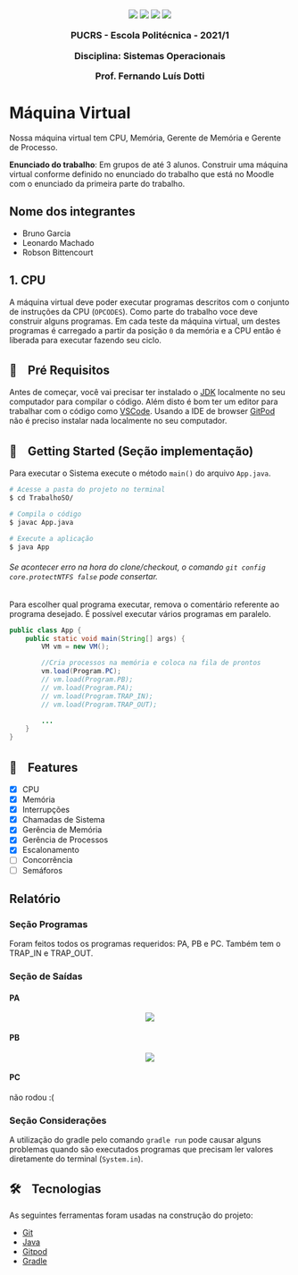 

<h3 align="center">
  <img src="https://img.shields.io/badge/platform-windows%20%7C%20linux%20%7C%20macos-blue" />
  <img src="https://img.shields.io/badge/java-%3E%3D13.0.0-blue" />
  <img src="https://img.shields.io/badge/gradle-6.1.1-blue" />
  <a href="https://gitpod.io/#https://github.com/Csvop/TrabalhoSO/">
    <img src="https://img.shields.io/badge/Gitpod-ready--to--code-blue?logo=gitpod" />
  </a>
  <p></p>
  <p align="center">PUCRS - Escola Politécnica - 2021/1</p>
  <p align="center">Disciplina: Sistemas Operacionais</p>
  <p align="center">Prof. Fernando Luís Dotti</p>
</h3>

# Máquina Virtual

Nossa máquina virtual tem CPU, Memória, Gerente de Memória e Gerente de Processo.

**Enunciado do trabalho**: Em grupos de até 3 alunos. Construir uma máquina virtual conforme definido no enunciado do trabalho que está no Moodle com o enunciado da primeira parte do trabalho.

## Nome dos integrantes

- Bruno Garcia
- Leonardo Machado
- Robson Bittencourt


## 1. CPU 

 A máquina virtual deve poder executar programas descritos com o conjunto de instruções da CPU (```OPCODES```). 
 Como parte do trabalho voce deve construir alguns programas. 
 Em cada teste da máquina virtual, um destes programas é carregado a partir da posição ```0``` da memória e a CPU então é liberada para executar fazendo seu ciclo.


## 🔦ㅤPré Requisitos

Antes de começar, você vai precisar ter instalado o [JDK](https://www.oracle.com/br/java/technologies/javase/javase-jdk8-downloads.html) localmente no seu computador para compilar o código. 
Além disto é bom ter um editor para trabalhar com o código como [VSCode](https://code.visualstudio.com/).
Usando a IDE de browser [GitPod](https://gitpod.io/) não é preciso instalar nada localmente no seu computador.

## 🏃ㅤGetting Started (Seção implementação)

Para executar o Sistema execute o método `main()` do arquivo `App.java`.

```bash
# Acesse a pasta do projeto no terminal
$ cd TrabalhoSO/

# Compila o código
$ javac App.java

# Execute a aplicação
$ java App
```

###### Se acontecer erro na hora do clone/checkout, o comando `git config core.protectNTFS false` pode consertar.

Para escolher qual programa executar, remova o comentário referente ao programa desejado.
É possível executar vários programas em paralelo.

```java
public class App {
    public static void main(String[] args) {
		VM vm = new VM();

		//Cria processos na memória e coloca na fila de prontos
		vm.load(Program.PC);
		// vm.load(Program.PB);
		// vm.load(Program.PA);
		// vm.load(Program.TRAP_IN);
		// vm.load(Program.TRAP_OUT);

        ...
    }
}
```

## 🚀ㅤFeatures

- [x] CPU
- [x] Memória
- [x] Interrupções
- [x] Chamadas de Sistema
- [x] Gerência de Memória
- [x] Gerência de Processos
- [x] Escalonamento
- [ ] Concorrência
- [ ] Semáforos

## Relatório

### Seção Programas

Foram feitos todos os programas requeridos: PA, PB e PC. Também tem o TRAP_IN e TRAP_OUT.

### Seção de Saídas

#### PA
<div align="center"><img src=https://cdn.discordapp.com/attachments/872968154723270657/880547929516015716/unknown.png /></div>

#### PB
<div align="center"><img src=https://cdn.discordapp.com/attachments/872968154723270657/880548097376260176/unknown.png /></div>

#### PC
não rodou :(


### Seção Considerações
A utilização do gradle pelo comando `gradle run` pode causar alguns problemas quando são executados programas que precisam ler valores diretamente do terminal (`System.in`).

## 🛠ㅤTecnologias

As seguintes ferramentas foram usadas na construção do projeto:

- [Git](https://git-scm.com/)
- [Java](https://www.java.com/)
- [Gitpod](https://gitpod.io/)
- [Gradle](https://gradle.org/install/)
